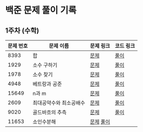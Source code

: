 # 백준 문제 풀이 기록

## 1주차 (수학)

| 문제 번호 | 문제 이름   | 문제 링크 | 코드 링크 |
|---------|-----------|---------|---------|
| 8393    | 합        | [문제](https://www.acmicpc.net/problem/8393) | [풀이](week1_math/8393_sum.py) |
| 1929    | 소수 구하기 | [문제](https://www.acmicpc.net/problem/1929) | [풀이](week1_math/1929_prime_num.py) |
| 1978 | 소수 찾기 | [문제](https://www.acmicpc.net/problem/1978) | [풀이](week1_math/1978_find_prime_num.py) |
| 4948 | 베트랑과 공준 | [문제](https://www.acmicpc.net/problem/4948) |[풀이](week1_math/4948_Chebyshev's_Theorem.py)
| 15649| n과 m | [문제](https://www.acmicpc.net/problem/15649) | [풀이](week1_math/15649_n_m(1).py)|
| 2609 | 최대공약수와 최소공배수 | [문제](https://www.acmicpc.net/problem/2609) | [풀이](week1_math/2609_gcd_lcm.py)|
| 9020 | 골드바흐의 추측 | [문제](https://www.acmicpc.net/problem/9020) | [풀이](week1_math/9020_Goldbach's_Conjecture.py)
| 11653 | 소인수분해 | [문제](https://www.acmicpc.net/problem/11653) [풀이](week1_math/11653_prime_factorization.py)